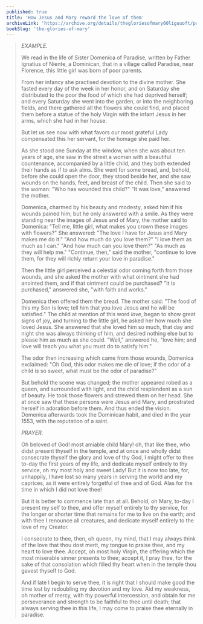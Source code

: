 ```yaml
---
published: true
title: 'How Jesus and Mary reward the love of them'
archiveLink: 'https://archive.org/details/thegloriesofmary00liguuoft/page/407?view=theater'
bookSlug: 'the-glories-of-mary'
---
```


> *EXAMPLE.*
>
> We read in the life of Sister Domenica of Paradise, written by Father Ignatius of Niente, a Dominican, that in a village called Paradise, near Florence, this little girl was born of poor parents.
>
> From her infancy she practised devotion to the divine mother. She fasted every day of the week in her honor, and on Saturday she distributed to the poor the food of which she had deprived herself; and every Saturday she went into the garden, or into the neighboring fields, and there gathered all the flowers she could find, and placed them before a statue of the holy Virgin with the infant Jesus in her arms, which she had in her house.
>
> But let us see now with what favors our most grateful Lady compensated this her servant, for the homage she paid her.
>
> As she stood one Sunday at the window, when she was about ten years of age, she saw in the street a woman with a beautiful countenance, accompanied by a little child, and they both extended their hands as if to ask alms. She went for some bread, and, behold, before she could open the door, they stood beside her, and she saw wounds on the hands, feet, and breast of the child. Then she said to the woman: "Who has wounded this child?" "It was love," answered the mother.
>
> Domenica, charmed by his beauty and modesty, asked him if his wounds pained him; but he only answered with a smile. As they were standing near the images of Jesus and of Mary, the mother said to Domenica: "Tell me, little girl, what makes you crown these images with flowers?" She answered: "The love I have for Jesus and Mary makes me do it." "And how much do you love them?" "I love them as much as I can." "And how much can you love them?" "As much as they will help me." "Continue, then," said the mother, "continue to love them, for they will richly return your love in paradise."
>
> Then the little girl perceived a celestial odor coming forth from those wounds, and she asked the mother with what ointment she had anointed them, and if that ointment could be purchased? "It is purchased," answered she, "with faith and works."
>
> Domenica then offered them the bread. The mother said: "The food of this my Son is love; tell him that you love Jesus and he will be satisfied." The child at mention of this word *love*, began to show great signs of joy, and turning to the little girl, he asked her how much she loved Jesus. She answered that she loved him so much, that day and night she was always thinking of him, and desired nothing else but to please him as much as she could. "Well," answered he, "love him; and love will teach you what you must do to satisfy him."
>
> The odor then increasing which came from those wounds, Domenica exclaimed: "Oh God, this odor makes me die of love; if the odor of a child is so sweet, what must be the odor of paradise?"
>
> But behold the scene was changed; the mother appeared robed as a queen, and surrounded with light, and the child resplendent as a sun of beauty. He took those flowers and strewed them on her head. She at once saw that these persons were Jesus arid Mary, and prostrated herself in adoration before them. And thus ended the vision. Domenica afterwards took the Dominican habit, and died in the year 1553, with the reputation of a saint.
>
> *PRAYER.*
>
> Oh beloved of God! most amiable child Mary! oh, that like thee, who didst present thyself in the temple, and at once and wholly didst consecrate thyself the glory and love of thy God, I might offer to thee to-day the first years of my life, and dedicate myself entirely to thy service, oh my most holy and sweet Lady! But it is now too late, for, unhappily, I have lost so many years in serving the world and my caprices, as it were entirely forgetful of thee and of God. Alas for the time in which I did not love thee!
>
> But it is better to commence late than at all. Behold, oh Mary, to-day I present my self to thee, and offer myself entirely to thy service, for the longer or shorter time that remains for me to live on the earth; and with thee I renounce all creatures, and dedicate myself entirely to the love of my Creator.
>
> I consecrate to thee, then, oh queen, my mind, that I may always think of the love that thou dost merit, my tongue to praise thee, and my heart to love thee. Accept, oh most holy Virgin, the offering which the most miserable sinner presents to thee; accept it, I pray thee, for the sake of that consolation which filled thy heart when in the temple thou gavest thyself to God.
>
> And if late I begin to serve thee, it is right that I should make good the time lost by redoubling my devotion and my love. Aid my weakness, oh mother of mercy, with thy powerful intercession, and obtain for me perseverance and strength to be faithful to thee until death; that always serving thee in this life, I may come to praise thee eternally in paradise.
